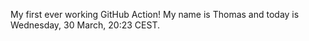 My first ever working GitHub Action!
My name is Thomas and today is Wednesday, 30 March, 20:23 CEST. 
